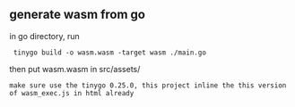 ## generate wasm from go
in go directory, run 
```
 tinygo build -o wasm.wasm -target wasm ./main.go 
```
then put wasm.wasm in src/assets/

`
make sure use the tinygo 0.25.0, this project inline the this version of wasm_exec.js in html already
`